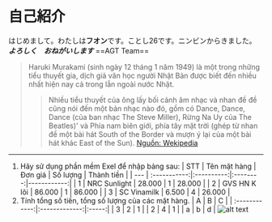 # 自己紹介
はじめまして。わたしは**フオン**です。ことし26です。ニンビンからきました。
**_よろしく　おねがいします_**
==AGT Team==
>Haruki Murakami (sinh ngày 12 tháng 1 năm 1949) là một trong những tiểu thuyết gia, dịch giả văn học người Nhật Bản được biết đến nhiều nhất hiện nay cả trong lẫn ngoài nước Nhật.
>
>>Nhiều tiểu thuyết của ông lấy bối cảnh âm nhạc và nhan đề đề cũng nói đến một bản nhạc nào đó, gồm có Dance, Dance, Dance (của ban nhạc The Steve Miller), Rừng Na Uy của The Beatles)' và Phía nam biên giới, phía tây mặt trời (ghép từ nhan đề một bài hát South of the Border và mượn ý lại của một bài hát khác East of the Sun).
>[Nguồn: Wekipedia](vi.wikipedia.org/wiki/Murakami_Haruki)
----------------------------------------------------------
1. Hãy sử dụng phần mềm Exel để nhập bảng sau:
 | STT | Tên mặt hàng |  Đơn giá   | Số lượng | Thành tiền  |
 | --- | :-----------:|:----------:|:--------:|------------:|
 |  1  | NRC Sunlight |  28.000    |    1     |   28.000    |
 |  2  | GVS HN K lõi |  86.000    |    1     |   86.000    |
 |  3  | SC Vinamilk  |   6.500    |    4     |   26.000    |
2. Tính tổng số tiền, tổng số lượng của các mặt hàng.
|       A       |      B        | C     |
| :------------:|:-------------:|:-----:|
|    3          |        2      |  1    |
|     2         |        4      |   1   |
|     a         | b             |    d  |
![alt text](http://blog-imgs-47.fc2.com/n/i/j/nijiirokyozai/meishi_bingo.jpg)
